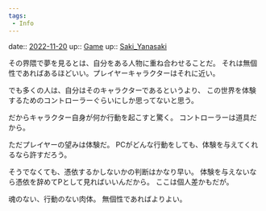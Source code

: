 ```yaml
---
tags:
 - Info
---
```


date:: [2022-11-20](/Daily_Note/2022-11-20.md)
up:: [Game](../Bar/Novel/Topics/Game.md)
up:: [Saki_Yanasaki](../Bar/Novel/Nacaria/Saki_Yanasaki.md)

その界隈で夢を見るとは、自分をある人物に重ね合わせることだ。
それは無個性であればあるほどいい。プレイヤーキャラクターはそれに近い。

でも多くの人は、自分はそのキャラクターであるというより、
この世界を体験するためのコントローラーぐらいにしか思ってないと思う。

だからキャラクター自身が何か行動を起こすと驚く。
コントローラーは道具だから。

ただプレイヤーの望みは体験だ。
PCがどんな行動をしても、体験を与えてくれるなら許すだろう。

そうでなくても、憑依するかしないかの判断はかなり早い。
体験を与えないなら憑依を辞めてPとして見ればいいんだから。
ここは個人差かもだが。

魂のない、行動のない肉体。
無個性であればよりよい。